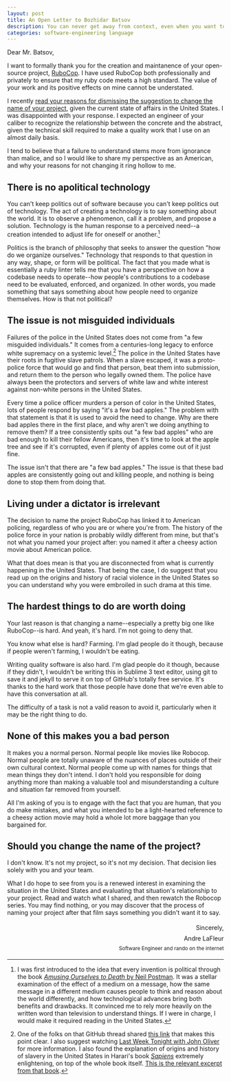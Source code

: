 ```yaml
---
layout: post
title: An Open Letter to Bozhidar Batsov
description: You can never get away from context, even when you want to.
categories: software-engineering language
---
```


Dear Mr. Batsov,

I want to formally thank you for the creation and maintanence of your open-source project, [RuboCop](https://rubocop.org/). I have used RuboCop both professionally and privately to ensure that my ruby code meets a high standard. The value of your work and its positive effects on mine cannot be understated.

I recently [read your reasons for dismissing the suggestion to change the name of your project](https://github.com/rubocop-hq/rubocop/issues/8091#issuecomment-637963754), given the current state of affairs in the United States. I was disappointed with your response. I expected an engineer of your caliber to recognize the relationship between the concrete and the abstract, given the technical skill required to make a quality work that I use on an almost daily basis.

I tend to believe that a failure to understand stems more from ignorance than malice, and so I would like to share my perspective as an American, and why your reasons for not changing it ring hollow to me.

## There is no apolitical technology

You can't keep politics out of software because you can't keep politics out of technology. The act of creating a technology is to say something about the world. It is to observe a phenomenon, call it a problem, and propose a solution. Technology is the human response to a perceived need--a creation intended to adjust life for oneself or another.[^1]

Politics is the branch of philosophy that seeks to answer the question "how do we organize ourselves." Technology that responds to that question in any way, shape, or form will be political. The fact that you made what is essentially a ruby linter tells me that you have a perspective on how a codebase needs to operate--how people's contributions to a codebase need to be evaluated, enforced, and organized. In other words, you made something that says something about how people need to organize themselves. How is that not political?

## The issue is not misguided individuals

Failures of the police in the United States does not come from "a few misguided individuals." It comes from a centuries-long legacy to enforce white supremacy on a systemic level.[^2] The police in the United States have their roots in fugitive slave patrols. When a slave escaped, it was a proto-police force that would go and find that person, beat them into submission, and return them to the person who legally owned them. The police have always been the protectors and servers of white law and white interest against non-white persons in the United States.

Every time a police officer murders a person of color in the United States, lots of people respond by saying "it's a few bad apples." The problem with that statement is that it is used to avoid the need to change. Why are there bad apples there in the first place, and why aren't we doing anything to remove them? If a tree consistently spits out "a few bad apples" who are bad enough to kill their fellow Americans, then it's time to look at the apple tree and see if it's corrupted, even if plenty of apples come out of it just fine.

The issue isn't that there are "a few bad apples." The issue is that these bad apples are consistently going out and killing people, and nothing is being done to stop them from doing that.

## Living under a dictator is irrelevant

The decision to name the project RuboCop has linked it to American policing, regardless of who you are or where you're from. The history of the police force in your nation is probably wildly different from mine, but that's not what you named your project after: you named it after a cheesy action movie about American police.

What that does mean is that you are disconnected from what is currently happening in the United States. That being the case, I do suggest that you read up on the origins and history of racial violence in the United States so you can understand why you were embroiled in such drama at this time.

## The hardest things to do are worth doing

Your last reason is that changing a name--especially a pretty big one like RuboCop--is hard. And yeah, it's hard. I'm not going to deny that.

You know what else is hard? Farming. I'm glad people do it though, because if people weren't farming, I wouldn't be eating.

Writing quality software is also hard. I'm glad people do it though, because if they didn't, I wouldn't be writing this in Sublime 3 text editor, using git to save it and jekyll to serve it on top of GitHub's totally free service. It's thanks to the hard work that those people have done that we're even able to have this conversation at all.

The difficulty of a task is not a valid reason to avoid it, particularly when it may be the right thing to do.

## None of this makes you a bad person

It makes you a normal person. Normal people like movies like Robocop. Normal people are totally unaware of the nuances of places outside of their own cultural context. Normal people come up with names for things that mean things they don't intend. I don't hold you responsible for doing anything more than making a valuable tool and misunderstanding a culture and situation far removed from yourself.

All I'm asking of you is to engage with the fact that you are human, that you do make mistakes, and what you intended to be a light-hearted reference to a cheesy action movie may hold a whole lot more baggage than you bargained for.

## Should you change the name of the project?

I don't know. It's not my project, so it's not my decision. That decision lies solely with you and your team.

What I do hope to see from you is a renewed interest in examining the situation in the United States and evaluating that situation's relationship to your project. Read and watch what I shared, and then rewatch the Robocop series. You may find nothing, or you may discover that the process of naming your project after that film says something you didn't want it to say.

<style>
	.signature {
		display: flex;
		flex-direction: column;
		text-align: right;
	}

	.signature > * {
		margin: 4px 0;
	}

	.job-title {
		font-size: smaller;
	}
</style>

<div class="signature">
	<span>Sincerely,</span>
	<span>Andre LaFleur</span>
	<span class="job-title">Software Engineer and rando on the internet</span>
</div>

[^1]: I was first introduced to the idea that every invention is political through the book [*Amusing Ourselves to Death* by Neil Postman](https://www.amazon.com/Amusing-Ourselves-Death-Discourse-Business/dp/014303653X/ref=sr_1_1?dchild=1&keywords=Amusing+Ourselves+to+Death&qid=1592501160&sr=8-1&tag=duc0c-20). It was a stellar examination of the effect of a medium on a message, how the same message in a different medium causes people to think and reason about the world differently, and how technological advances bring both benefits and drawbacks. It convinced me to rely more heavily on the written word than television to understand things. If I were in charge, I would make it required reading in the United States.
[^2]: One of the folks on that GitHub thread shared [this link](https://crimethinc.com/2017/03/15/slave-patrols-and-civil-servants-a-history-of-policing-in-two-modes) that makes this point clear. I also suggest watching [Last Week Tonight with John Oliver](https://www.youtube.com/watch?v=Wf4cea5oObY) for more information. I also found the explanation of origins and history of slavery in the United States in Harari's book [*Sapiens*](https://www.amazon.com/Sapiens-Humankind-Yuval-Noah-Harari/dp/0062316117/ref=sr_1_1?dchild=1&keywords=Sapiens&qid=1592500026&sr=8-1&tag=duc0c-20) extremely enlightening, on top of the whole book itself. [This is the relevant excerpt from that book](https://www.dancollinsandapiano.com/purity-in-america).
